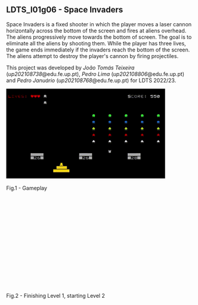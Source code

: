 ## LDTS_l01g06 - Space Invaders

Space Invaders is a fixed shooter in which the player moves a laser cannon horizontally across the bottom of the screen and fires at aliens overhead.
The aliens progressively move towards the bottom of screen.
The goal is to eliminate all the aliens by shooting them. While the player has three lives, the game ends immediately if the invaders reach the bottom of the screen.
The aliens attempt to destroy the player's cannon by firing projectiles.

This project was developed by *João Tomás Teixeira* (*up202108738*@edu.fe.up.pt), *Pedro Lima* (*up202108806*@edu.fe.up.pt) and *Pedro Januário* (*up202108768*@edu.fe.up.pt) for LDTS 2022/23.

<img src="resources/images/SI_gameplay.gif" height="240"/>
<p>Fig.1 - Gameplay</p>

<img src=" " height="240" />
<p>Fig.2 - Finishing Level 1, starting Level 2</p>
